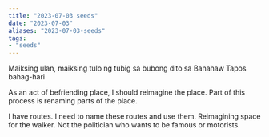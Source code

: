 ```yaml
---
title: "2023-07-03 seeds"
date: "2023-07-03"
aliases: "2023-07-03-seeds"
tags:
- "seeds"
---
```


Maiksing ulan, maiksing tulo ng tubig sa bubong dito sa Banahaw
Tapos bahag-hari

As an act of befriending place, I should reimagine the place. Part of this process is renaming parts of the place.

I have routes. I need to name these routes and use them. Reimagining space for the walker. Not the politician who wants to be famous or motorists.
